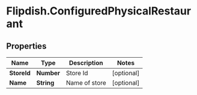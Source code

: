 # Flipdish.ConfiguredPhysicalRestaurant

## Properties
Name | Type | Description | Notes
------------ | ------------- | ------------- | -------------
**StoreId** | **Number** | Store Id | [optional] 
**Name** | **String** | Name of store | [optional] 


